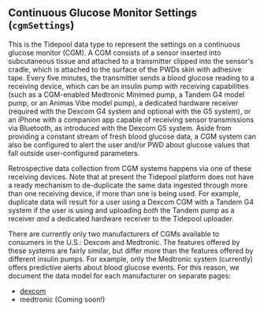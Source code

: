 ## Continuous Glucose Monitor Settings (`cgmSettings`)

This is the Tidepool data type to represent the settings on a continuous glucose monitor (CGM). A CGM consists of a sensor inserted into subcutaneous tissue and attached to a transmitter clipped into the sensor's cradle, which is attached to the surface of the PWDs skin with adhesive tape. Every five minutes, the transmitter sends a blood glucose reading to a receiving device, which can be an insulin pump with receiving capabilities (such as a CGM-enabled Medtronic Minimed pump, a Tandem G4 model pump, or an Animas Vibe model pump), a dedicated hardware receiver (required with the Dexcom G4 system and optional with the G5 system), or an iPhone with a companion app capable of receiving sensor transmissions via Bluetooth, as introduced with the Dexcom G5 system. Aside from providing a constant stream of fresh blood glucose data, a CGM system can also be configured to alert the user and/or PWD about glucose values that fall outside user-configured parameters.

Retrospective data collection from CGM systems happens via one of these receiving devices. Note that at present the Tidepool platform does not have a ready mechanism to de-duplicate the same data ingested through more than one receiving device, if more than one is being used. <!-- Edit by Eden -->For example, duplicate data will result for a user using a Dexcom CGM with a Tandem G4 system if the user is using and uploading *both* the Tandem pump as a receiver *and* a dedicated hardware receiver to the Tidepool uploader. 

There are currently only two manufacturers of CGMs available to consumers in the U.S.: Dexcom and Medtronic. The features offered by these systems are fairly similar, but differ more than the features offered by different insulin pumps. For example, only the Medtronic system (currently) offers predictive alerts about blood glucose events. For this reason, we document the data model for each manufacturer on separate pages:
<!-- end intro -->

- [dexcom](./dexcom.md)
- medtronic (Coming soon!)
